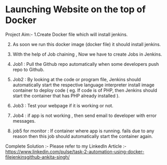 # Launching Website on the top of Docker

Project Aim:-
1.Create Docker file which will install jenkins.

2. As soon we run this docker image (docker file) it should install jenkins.

3. With the help of Job chaining , Now we have to create Jobs in Jenkins.

4. Job1 : Pull the Github repo automatically when some developers push repo to Github.

5. Job2 : By looking at the code or program file, Jenkins should automatically start the respective language interpreter install image container to deploy code ( eg. If code is of PHP, then Jenkins should start the container that has PHP already installed ).

6. Job3 : Test your webpage if it is working or not.

7. Job4 : if app is not working , then send email to developer with error messages.

8. job5 for monitor : If container where app is running. fails due to any reason then this job should automatically start the container again.

Complete Solution :-
 Please refer to my LinkedIn Article :- https://www.linkedin.com/pulse/task-2-automation-using-docker-filejenkinsgithub-ankita-singh/
